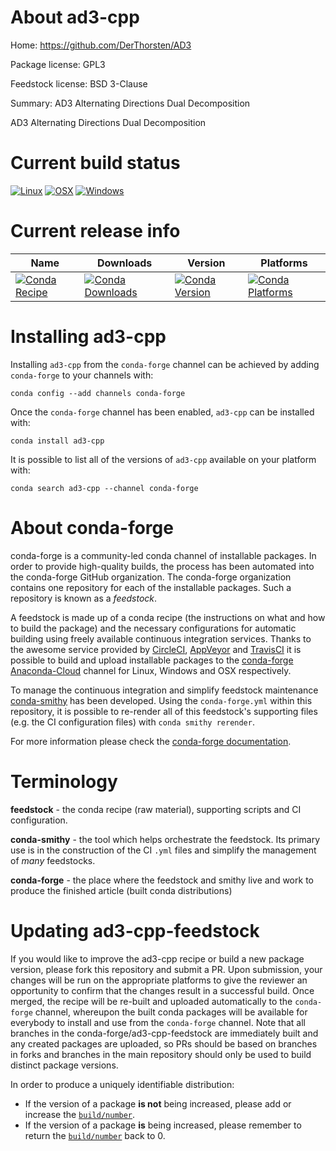 About ad3-cpp
=============

Home: https://github.com/DerThorsten/AD3

Package license: GPL3

Feedstock license: BSD 3-Clause

Summary: AD3 Alternating Directions Dual Decomposition

AD3 Alternating Directions Dual Decomposition

Current build status
====================

[![Linux](https://img.shields.io/circleci/project/github/conda-forge/ad3-cpp-feedstock/master.svg?label=Linux)](https://circleci.com/gh/conda-forge/ad3-cpp-feedstock)
[![OSX](https://img.shields.io/travis/conda-forge/ad3-cpp-feedstock/master.svg?label=macOS)](https://travis-ci.org/conda-forge/ad3-cpp-feedstock)
[![Windows](https://img.shields.io/appveyor/ci/conda-forge/ad3-cpp-feedstock/master.svg?label=Windows)](https://ci.appveyor.com/project/conda-forge/ad3-cpp-feedstock/branch/master)

Current release info
====================

| Name | Downloads | Version | Platforms |
| --- | --- | --- | --- |
| [![Conda Recipe](https://img.shields.io/badge/recipe-ad3--cpp-green.svg)](https://anaconda.org/conda-forge/ad3-cpp) | [![Conda Downloads](https://img.shields.io/conda/dn/conda-forge/ad3-cpp.svg)](https://anaconda.org/conda-forge/ad3-cpp) | [![Conda Version](https://img.shields.io/conda/vn/conda-forge/ad3-cpp.svg)](https://anaconda.org/conda-forge/ad3-cpp) | [![Conda Platforms](https://img.shields.io/conda/pn/conda-forge/ad3-cpp.svg)](https://anaconda.org/conda-forge/ad3-cpp) |

Installing ad3-cpp
==================

Installing `ad3-cpp` from the `conda-forge` channel can be achieved by adding `conda-forge` to your channels with:

```
conda config --add channels conda-forge
```

Once the `conda-forge` channel has been enabled, `ad3-cpp` can be installed with:

```
conda install ad3-cpp
```

It is possible to list all of the versions of `ad3-cpp` available on your platform with:

```
conda search ad3-cpp --channel conda-forge
```


About conda-forge
=================

conda-forge is a community-led conda channel of installable packages.
In order to provide high-quality builds, the process has been automated into the
conda-forge GitHub organization. The conda-forge organization contains one repository
for each of the installable packages. Such a repository is known as a *feedstock*.

A feedstock is made up of a conda recipe (the instructions on what and how to build
the package) and the necessary configurations for automatic building using freely
available continuous integration services. Thanks to the awesome service provided by
[CircleCI](https://circleci.com/), [AppVeyor](https://www.appveyor.com/)
and [TravisCI](https://travis-ci.org/) it is possible to build and upload installable
packages to the [conda-forge](https://anaconda.org/conda-forge)
[Anaconda-Cloud](https://anaconda.org/) channel for Linux, Windows and OSX respectively.

To manage the continuous integration and simplify feedstock maintenance
[conda-smithy](https://github.com/conda-forge/conda-smithy) has been developed.
Using the ``conda-forge.yml`` within this repository, it is possible to re-render all of
this feedstock's supporting files (e.g. the CI configuration files) with ``conda smithy rerender``.

For more information please check the [conda-forge documentation](https://conda-forge.org/docs/).

Terminology
===========

**feedstock** - the conda recipe (raw material), supporting scripts and CI configuration.

**conda-smithy** - the tool which helps orchestrate the feedstock.
                   Its primary use is in the construction of the CI ``.yml`` files
                   and simplify the management of *many* feedstocks.

**conda-forge** - the place where the feedstock and smithy live and work to
                  produce the finished article (built conda distributions)


Updating ad3-cpp-feedstock
==========================

If you would like to improve the ad3-cpp recipe or build a new
package version, please fork this repository and submit a PR. Upon submission,
your changes will be run on the appropriate platforms to give the reviewer an
opportunity to confirm that the changes result in a successful build. Once
merged, the recipe will be re-built and uploaded automatically to the
`conda-forge` channel, whereupon the built conda packages will be available for
everybody to install and use from the `conda-forge` channel.
Note that all branches in the conda-forge/ad3-cpp-feedstock are
immediately built and any created packages are uploaded, so PRs should be based
on branches in forks and branches in the main repository should only be used to
build distinct package versions.

In order to produce a uniquely identifiable distribution:
 * If the version of a package **is not** being increased, please add or increase
   the [``build/number``](https://conda.io/docs/user-guide/tasks/build-packages/define-metadata.html#build-number-and-string).
 * If the version of a package **is** being increased, please remember to return
   the [``build/number``](https://conda.io/docs/user-guide/tasks/build-packages/define-metadata.html#build-number-and-string)
   back to 0.

<!-- dummy commit to enable rerendering -->

